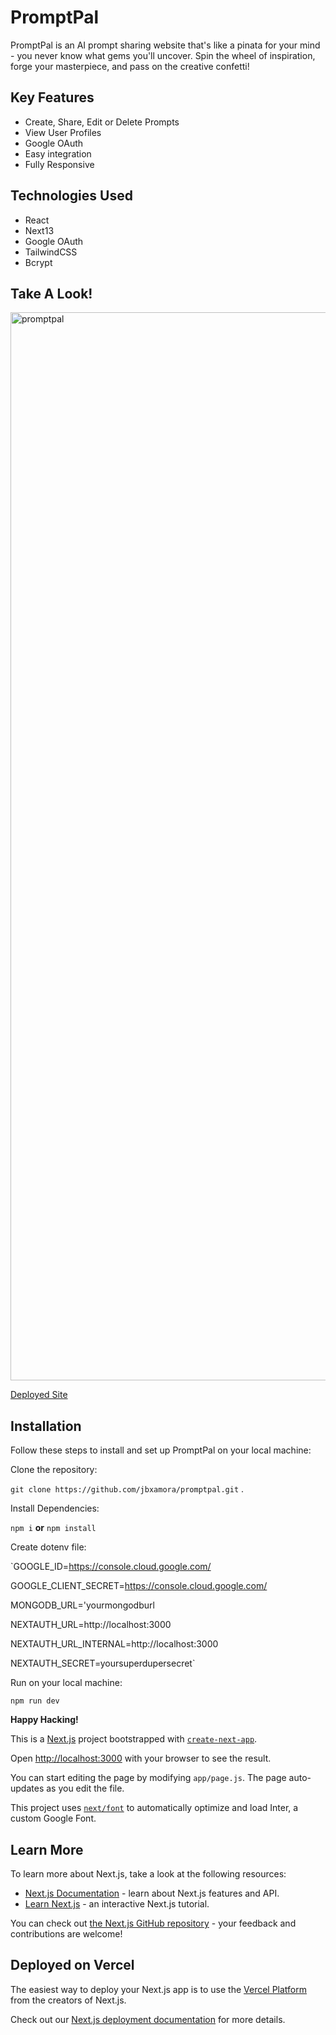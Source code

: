 # PromptPal

PromptPal is an AI prompt sharing website that's like a pinata for your mind - you never know what gems you'll uncover. Spin the wheel of inspiration, forge your masterpiece, and pass on the creative confetti!

## Key Features

- Create, Share, Edit or Delete Prompts
- View User Profiles
- Google OAuth
- Easy integration
- Fully Responsive

## Technologies Used
- React
- Next13
- Google OAuth
- TailwindCSS
- Bcrypt

## Take A Look!
<img width="1709" alt="promptpal" src="https://user-images.githubusercontent.com/113067058/236995168-95c1f4c5-ecf2-4836-a3fb-1f2ee38bc94b.png">

[Deployed Site](https://promptpal-jxvgwuymn-jbxamora.vercel.app/)
## Installation

Follow these steps to install and set up PromptPal on your local machine:

Clone the repository:  

`git clone https://github.com/jbxamora/promptpal.git` . 
  
Install Dependencies:  
  
`npm i` **or** `npm install`
  
Create dotenv file:
  
`GOOGLE_ID=https://console.cloud.google.com/
  
GOOGLE_CLIENT_SECRET=https://console.cloud.google.com/
  
MONGODB_URL='yourmongodburl
  
NEXTAUTH_URL=http://localhost:3000
  
NEXTAUTH_URL_INTERNAL=http://localhost:3000
  
NEXTAUTH_SECRET=yoursuperdupersecret`
  
Run on your local machine:
  
`npm run dev`
  
**Happy Hacking!**

This is a [Next.js](https://nextjs.org/) project bootstrapped with [`create-next-app`](https://github.com/vercel/next.js/tree/canary/packages/create-next-app).

Open [http://localhost:3000](http://localhost:3000) with your browser to see the result.

You can start editing the page by modifying `app/page.js`. The page auto-updates as you edit the file.

This project uses [`next/font`](https://nextjs.org/docs/basic-features/font-optimization) to automatically optimize and load Inter, a custom Google Font.

## Learn More

To learn more about Next.js, take a look at the following resources:

- [Next.js Documentation](https://nextjs.org/docs) - learn about Next.js features and API.
- [Learn Next.js](https://nextjs.org/learn) - an interactive Next.js tutorial.

You can check out [the Next.js GitHub repository](https://github.com/vercel/next.js/) - your feedback and contributions are welcome!

## Deployed on Vercel

The easiest way to deploy your Next.js app is to use the [Vercel Platform](https://vercel.com/new?utm_medium=default-template&filter=next.js&utm_source=create-next-app&utm_campaign=create-next-app-readme) from the creators of Next.js.

Check out our [Next.js deployment documentation](https://nextjs.org/docs/deployment) for more details.

